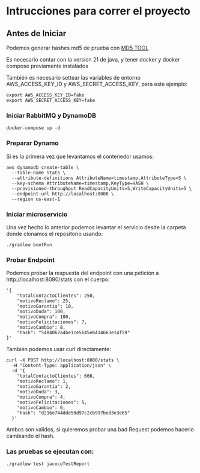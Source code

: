# Intrucciones para correr el proyecto

## Antes de Iniciar

Podemos generar hashes md5 de prueba con [MD5 TOOL](https://emn178.github.io/online-tools/md5.html)

Es necesario contar con la version 21 de java, y tener docker y docker compose previamente instalados

También es necesario settear las variables de entorno AWS_ACCESS_KEY_ID y AWS_SECRET_ACCESS_KEY, para este ejemplo:

```
export AWS_ACCESS_KEY_ID=fake
export AWS_SECRET_ACCESS_KEY=fake
```
### Iniciar RabbitMQ y DynamoDB
```
docker-compose up -d
```
### Preparar Dynamo

Si es la primera vez que levantamos el contenedor usamos: 

```
aws dynamodb create-table \
  --table-name Stats \
  --attribute-definitions AttributeName=timestamp,AttributeType=S \
  --key-schema AttributeName=timestamp,KeyType=HASH \
  --provisioned-throughput ReadCapacityUnits=5,WriteCapacityUnits=5 \
  --endpoint-url http://localhost:8000 \
  --region us-east-1
```
### Iniciar microservicio

Una vez hecho lo anterior podemos levantar el servicio desde la carpeta donde clonamos el repositorio usando:

```
./gradlew bootRun
```
### Probar Endpoint

Podemos probar la respuesta del endpoint con una petición a http://localhost:8080/stats con el cuerpo:
```
'{
    "totalContactoClientes": 250,
    "motivoReclamo": 25,
    "motivoGarantia": 10,
    "motivoDuda": 100,
    "motivoCompra": 100,
    "motivoFelicitaciones": 7,
    "motivoCambio": 8,
    "hash": "5484062a4be1ce5645eb414663e14f59"
}'
```
También podemos usar curl directamente:
```
curl -X POST http://localhost:8080/stats \
  -H "Content-Type: application/json" \
  -d '{
    "totalContactoClientes": 666,
    "motivoReclamo": 1,
    "motivoGarantia": 2,
    "motivoDuda": 3,
    "motivoCompra": 4,
    "motivoFelicitaciones": 5,
    "motivoCambio": 6,
    "hash": "d216e744dde50d97c2cb997bed3e3e65"
  }'
```
Ambos son validos, si quieremos probar una bad Request podemos hacerlo cambiando el hash.

### Las pruebas se ejecutan con:

```
./gradlew test jacocoTestReport
```